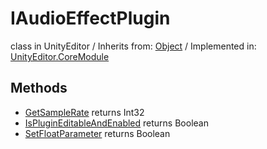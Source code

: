 # IAudioEffectPlugin
class in UnityEditor
 / Inherits from: <a href="https://docs.unity3d.com/6000.0/Documentation/ScriptReference/Object.html" target="_blank">Object</a> / Implemented in: <a href="https://docs.unity3d.com/6000.0/Documentation/ScriptReference/UnityEditor.CoreModule.html" target="_blank">UnityEditor.CoreModule</a>
## Methods
- <a href="https://docs.unity3d.com/6000.0/Documentation/ScriptReference/IAudioEffectPlugin.GetSampleRate.html" target="_blank">GetSampleRate</a> returns Int32
- <a href="https://docs.unity3d.com/6000.0/Documentation/ScriptReference/IAudioEffectPlugin.IsPluginEditableAndEnabled.html" target="_blank">IsPluginEditableAndEnabled</a> returns Boolean
- <a href="https://docs.unity3d.com/6000.0/Documentation/ScriptReference/IAudioEffectPlugin.SetFloatParameter.html" target="_blank">SetFloatParameter</a> returns Boolean
